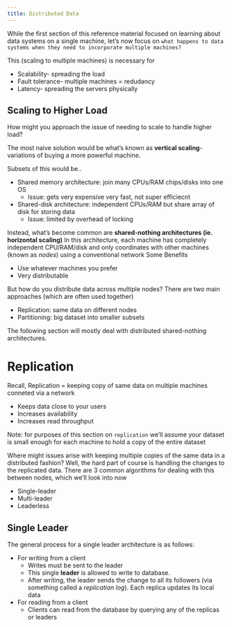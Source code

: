 ```yaml
---
title: Distributed Data
---
```

While the first section of this reference material focused on learning about data systems on a single machine, let’s now focus on `what happens to data systems when they need to incorporate multiple machines?`

This (scaling to multiple machines) is necessary for
- Scalability- spreading the load
- Fault tolerance- multiple machines = redudancy
- Latency- spreading the servers physically

## Scaling to Higher Load

How might you approach the issue of needing to scale to handle higher load?

The most naive solution would be what’s known as **vertical scaling**- variations of buying a more powerful machine.

Subsets of this would be..
- Shared memory architecture: join many CPUs/RAM chips/disks into one OS
	- Issue: gets very expensive very fast, not super efficiecnt
- Shared-disk architecture: independent CPUs/RAM but share array of disk for storing data
	- Issue: limited by overhead of locking

Instead, what’s become common are **shared-nothing architectures (ie. horizontal scaling)**
In this architecture, each machine has completely independent CPU/RAM/disk and only coordinates with other machines (known as *nodes*) using a conventional network
Some Benefits
- Use whatever machines you prefer
- Very distributable

But how do you distribute data across multiple nodes? There are two main approaches (which are often used together)
- Replication: same data on different nodes
- Partitioning: big dataset into smaller subsets

The following section will mostly deal with distributed shared-nothing architectures.

# Replication

Recall, Replication = keeping copy of same data on multiple machines conneted via a network
- Keeps data close to your users
- Increases availability
- Increases read throughput

Note: for purposes of this section on `replication` we’ll assume your dataset is small enough for each machine to hold a copy of the entire dataset

Where might issues arise with keeping multiple copies of the same data in a distributed fashion?  Well, the hard part of course is handling the changes to the replicated data. There are 3 common algorithms for dealing with this between nodes, which we’ll look into now
- Single-leader
- Multi-leader
- Leaderless

## Single Leader 

The general process for a single leader architecture is as follows:
- For writing from a client
	- Writes must be sent to the leader
	- This single **leader** is allowed to write to database.
	- After writing, the leader sends the change to all its followers (via something called a *replication log*). Each replica updates its local data
- For reading from a client
	- Clients can read from the database by querying any of the replicas or leaders





